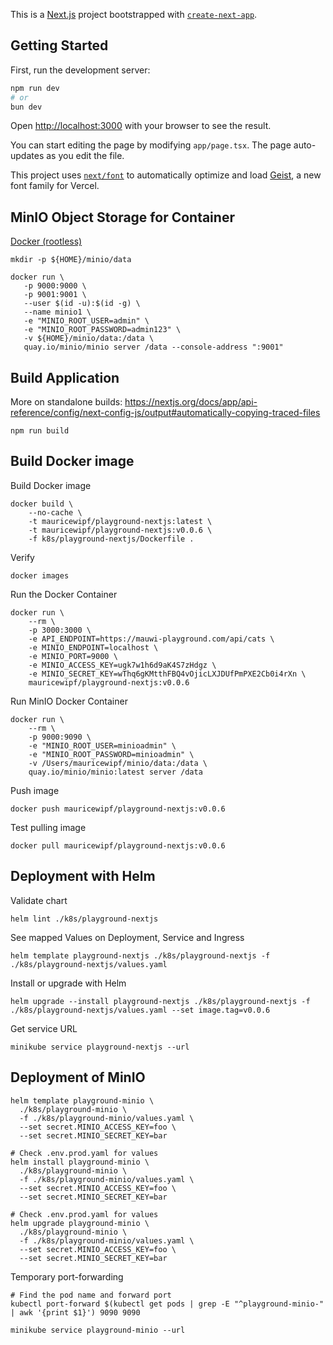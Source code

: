 This is a [Next.js](https://nextjs.org) project bootstrapped with [`create-next-app`](https://nextjs.org/docs/app/api-reference/cli/create-next-app).

## Getting Started

First, run the development server:

```bash
npm run dev
# or
bun dev
```

Open [http://localhost:3000](http://localhost:3000) with your browser to see the result.

You can start editing the page by modifying `app/page.tsx`. The page auto-updates as you edit the file.

This project uses [`next/font`](https://nextjs.org/docs/app/building-your-application/optimizing/fonts) to automatically optimize and load [Geist](https://vercel.com/font), a new font family for Vercel.

## MinIO Object Storage for Container

[Docker (rootless)](https://min.io/docs/minio/container/index.html)

```shell
mkdir -p ${HOME}/minio/data

docker run \
   -p 9000:9000 \
   -p 9001:9001 \
   --user $(id -u):$(id -g) \
   --name minio1 \
   -e "MINIO_ROOT_USER=admin" \
   -e "MINIO_ROOT_PASSWORD=admin123" \
   -v ${HOME}/minio/data:/data \
   quay.io/minio/minio server /data --console-address ":9001"
```

## Build Application

More on standalone builds: https://nextjs.org/docs/app/api-reference/config/next-config-js/output#automatically-copying-traced-files

```shell
npm run build
```

## Build Docker image

Build Docker image

```shell
docker build \
    --no-cache \
    -t mauricewipf/playground-nextjs:latest \
    -t mauricewipf/playground-nextjs:v0.0.6 \
    -f k8s/playground-nextjs/Dockerfile .
```

Verify

```shell
docker images
```

Run the Docker Container

```shell
docker run \
    --rm \
    -p 3000:3000 \
    -e API_ENDPOINT=https://mauwi-playground.com/api/cats \
    -e MINIO_ENDPOINT=localhost \
    -e MINIO_PORT=9000 \
    -e MINIO_ACCESS_KEY=ugk7w1h6d9aK4S7zHdgz \
    -e MINIO_SECRET_KEY=wThq6gKMtthFBQ4vOjicLXJDUfPmPXE2Cb0i4rXn \
    mauricewipf/playground-nextjs:v0.0.6
```

Run MinIO Docker Container

```shell
docker run \
    --rm \
    -p 9000:9090 \
    -e "MINIO_ROOT_USER=minioadmin" \
    -e "MINIO_ROOT_PASSWORD=minioadmin" \
    -v /Users/mauricewipf/minio/data:/data \
    quay.io/minio/minio:latest server /data
```

Push image

```shell
docker push mauricewipf/playground-nextjs:v0.0.6
```

Test pulling image

```shell
docker pull mauricewipf/playground-nextjs:v0.0.6
```

## Deployment with Helm

Validate chart

```shell
helm lint ./k8s/playground-nextjs
```

See mapped Values on Deployment, Service and Ingress

```shell
helm template playground-nextjs ./k8s/playground-nextjs -f ./k8s/playground-nextjs/values.yaml
```

Install or upgrade with Helm

```shell
helm upgrade --install playground-nextjs ./k8s/playground-nextjs -f ./k8s/playground-nextjs/values.yaml --set image.tag=v0.0.6
```

Get service URL

```shell
minikube service playground-nextjs --url
```

## Deployment of MinIO

```shell
helm template playground-minio \
  ./k8s/playground-minio \
  -f ./k8s/playground-minio/values.yaml \
  --set secret.MINIO_ACCESS_KEY=foo \
  --set secret.MINIO_SECRET_KEY=bar
```

```shell
# Check .env.prod.yaml for values
helm install playground-minio \
  ./k8s/playground-minio \
  -f ./k8s/playground-minio/values.yaml \
  --set secret.MINIO_ACCESS_KEY=foo \
  --set secret.MINIO_SECRET_KEY=bar
```

```shell
# Check .env.prod.yaml for values
helm upgrade playground-minio \
  ./k8s/playground-minio \
  -f ./k8s/playground-minio/values.yaml \
  --set secret.MINIO_ACCESS_KEY=foo \
  --set secret.MINIO_SECRET_KEY=bar
```

Temporary port-forwarding

```shell
# Find the pod name and forward port
kubectl port-forward $(kubectl get pods | grep -E "^playground-minio-" | awk '{print $1}') 9090 9090
```

```shell
minikube service playground-minio --url
```
